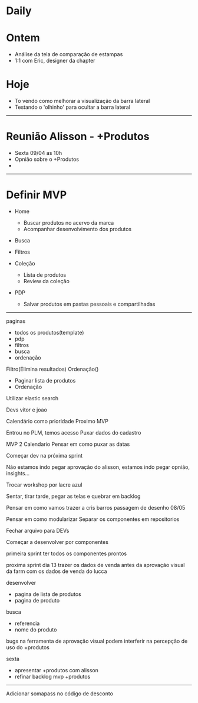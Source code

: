 # Daily

# Ontem
- Análise da tela de comparação de estampas
- 1:1 com Eric, designer da chapter


# Hoje
- To vendo como melhorar a visualização da barra lateral
- Testando o 'olhinho' para ocultar a barra lateral

---

# Reunião Alisson - +Produtos
- Sexta 09/04 as 10h
- Opnião sobre o +Produtos
- 
---

# Definir MVP
- Home
  - Buscar produtos no acervo da marca
  - Acompanhar desenvolvimento dos produtos

- Busca
- Filtros

- Coleção
  - Lista de produtos
  - Review da coleção

- PDP
  - Salvar produtos em pastas pessoais e compartilhadas

---

paginas
- todos os produtos(template)
- pdp
- filtros
- busca
- ordenação

Filtro(Elimina resultados)
Ordenação()

- Paginar lista de produtos
- Ordenação

Utilizar elastic search

Devs
vitor e joao

Calendário como prioridade
Proximo MVP

Entrou no PLM, temos acesso
Puxar dados do cadastro

MVP 2
Calendario
Pensar em como puxar as datas

Começar dev na próxima sprint

Não estamos indo pegar aprovação do alisson, estamos indo pegar opnião, insights...

Trocar workshop por lacre azul

Sentar, tirar tarde, pegar as telas e quebrar em backlog

Pensar em como vamos trazer a cris barros
passagem de desenho 08/05

Pensar em como modularizar 
Separar os componentes em repositorios

Fechar arquivo para DEVs

Começar a desenvolver por componentes

primeira sprint
ter todos os componentes prontos

proxima sprint dia 13
trazer os dados de venda antes da aprovação visual da farm
com os dados de venda do lucca

desenvolver 
- pagina de lista de produtos
- pagina de produto

busca
- referencia
- nome do produto

bugs na ferramenta de aprovação visual podem interferir na percepção de uso do +produtos

sexta
- apresentar +produtos com alisson
- refinar backlog mvp +produtos

---

Adicionar somapass no código de desconto


